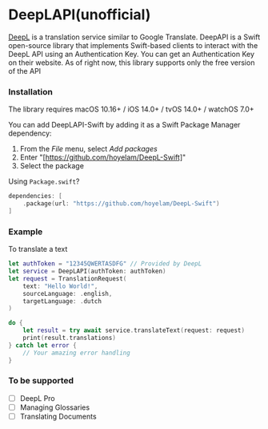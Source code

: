 # DeepLAPI(unofficial)

[DeepL](https://www.deepl.com/) is a translation service similar to Google Translate. 
DeepAPI is a Swift open-source library that implements Swift-based clients to interact with the DeepL API using an Authentication Key. You can get an Authentication Key on their website. As of right now, this library supports only the free version of the API

### Installation
The library requires macOS 10.16+ / iOS 14.0+ / tvOS 14.0+ / watchOS 7.0+

You can add DeepLAPI-Swift by adding it as a Swift Package Manager dependency:
1. From the *File* menu, select *Add packages*
2. Enter "[https://github.com/hoyelam/DeepL-Swift]"
3. Select the package

Using `Package.swift`?

``` swift
dependencies: [
    .package(url: "https://github.com/hoyelam/DeepL-Swift")
]
```

### Example
To translate a text
``` swift
let authToken = "12345QWERTASDFG" // Provided by DeepL
let service = DeepLAPI(authToken: authToken)
let request = TranslationRequest(
    text: "Hello World!",
    sourceLanguage: .english,
    targetLanguage: .dutch
)

do {
    let result = try await service.translateText(request: request)
    print(result.translations)
} catch let error {
    // Your amazing error handling
}
```

### To be supported
- [ ] DeepL Pro
- [ ] Managing Glossaries
- [ ] Translating Documents
